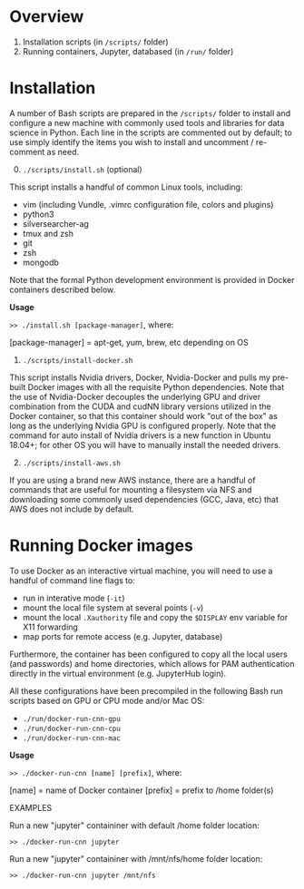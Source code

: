 # Overview

1. Installation scripts (in `/scripts/` folder)
2. Running containers, Jupyter, databased (in `/run/` folder)

# Installation

A number of Bash scripts are prepared in the `/scripts/` folder to install and configure a new machine with commonly used tools and libraries for data science in Python. Each line in the scripts are commented out by default; to use simply identify the items you wish to install and uncomment / re-comment as need.

0. `./scripts/install.sh` (optional)

This script installs a handful of common Linux tools, including:

* vim (including Vundle, .vimrc configuration file, colors and plugins)
* python3
* silversearcher-ag
* tmux and zsh
* git
* zsh
* mongodb

Note that the formal Python development environment is provided in Docker containers described below.

**Usage**

`>> ./install.sh [package-manager]`, where:

[package-manager] = apt-get, yum, brew, etc depending on OS 

1. `./scripts/install-docker.sh`

This script installs Nvidia drivers, Docker, Nvidia-Docker and pulls my pre-built Docker images with all the requisite Python dependencies. Note that the use of Nvidia-Docker decouples the underlying GPU and driver combination from the CUDA and cudNN library versions utilized in the Docker container, so that this container should work "out of the box" as long as the underlying Nvidia GPU is configured properly. Note that the command for auto install of Nvidia drivers is a new function in Ubuntu 18.04+; for other OS you will have to manually install the needed drivers.

2. `./scripts/install-aws.sh` 

If you are using a brand new AWS instance, there are a handful of commands that are useful for mounting a filesystem via NFS and downloading some commonly used dependencies (GCC, Java, etc) that AWS does not include by default.

# Running Docker images

To use Docker as an interactive virtual machine, you will need to use a handful of command line flags to:

* run in interative mode (`-it`)
* mount the local file system at several points (`-v`)
* mount the local `.Xauthority` file and copy the `$DISPLAY` env variable for X11 forwarding
* map ports for remote access (e.g. Jupyter, database)

Furthermore, the container has been configured to copy all the local users (and passwords) and home directories, which allows for PAM authentication directly in the virtual environment (e.g. JupyterHub login).

All these configurations have been precompiled in the following Bash run scripts based on GPU or CPU mode and/or Mac OS:

* `./run/docker-run-cnn-gpu`
* `./run/docker-run-cnn-cpu`
* `./run/docker-run-cnn-mac`

**Usage**

`>> ./docker-run-cnn [name] [prefix]`, where:

[name]   = name of Docker container 
[prefix] = prefix to /home folder(s)

EXAMPLES 

Run a new "jupyter" containiner with default /home folder location:

`>> ./docker-run-cnn jupyter`

Run a new "jupyter" containiner with /mnt/nfs/home folder location:

`>> ./docker-run-cnn jupyter /mnt/nfs`

